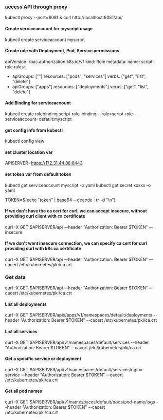 ### access API through proxy
kubectl proxy --port=8081 &
curl http://localhost:8081/api/

#### Create serviceaccount for myscript usage
kubectl create serviceaccount myscript

#### Create role with Deployment, Pod, Service permissions
apiVersion: rbac.authorization.k8s.io/v1
kind: Role
metadata:
  name: script-role
rules:
- apiGroups: [""]
  resources: ["pods", "services"]
  verbs: ["get", "list", "delete"] 
- apiGroups: ["apps"]
  resources: ["deployments"]
  verbs: ["get", "list", "delete"]

#### Add Binding for serviceaccount
kubectl create rolebinding script-role-binding --role=script-role --serviceaccount=default:myscript

#### get config info from kubectl
kubectl config view

#### set cluster location var
APISERVER=https://172.31.44.88:6443

#### set token var from default token
kubectl get serviceaccount myscript -o yaml
kubectl get secret xxxxx -o yaml

TOKEN=$(echo "token" | base64 --decode | tr -d "\n")


#### If we don't have the ca cert for curl, we can accept insecure, without providing curl client with ca certificate 
curl -X GET $APISERVER/api --header "Authorization: Bearer $TOKEN" --insecure

#### If we don't want insecure connection, we can specify ca cert for curl providing curl with k8s ca certificate
curl -X GET $APISERVER/api --header "Authorization: Bearer $TOKEN" --cacert /etc/kubernetes/pki/ca.crt


### Get data

curl -X GET $APISERVER/api --header "Authorization: Bearer $TOKEN" --cacert /etc/kubernetes/pki/ca.crt

#### List all deployments
curl -X GET $APISERVER/apis/apps/v1/namespaces/default/deployments --header "Authorization: Bearer $TOKEN" --cacert /etc/kubernetes/pki/ca.crt

#### List all services
curl -X GET $APISERVER/api/v1/namespaces/default/services --header "Authorization: Bearer $TOKEN" --cacert /etc/kubernetes/pki/ca.crt

#### Get a specific service or deployment
curl -X GET $APISERVER/api/v1/namespaces/default/services/nginx-service --header "Authorization: Bearer $TOKEN" --cacert /etc/kubernetes/pki/ca.crt

#### Get all pod names
curl -X GET $APISERVER/api/v1/namespaces/default/pods/pod-name/logs --header "Authorization: Bearer $TOKEN" --cacert /etc/kubernetes/pki/ca.crt
